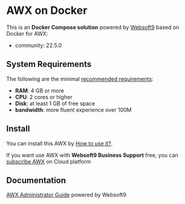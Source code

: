 # AWX on Docker  

This is an **Docker Compose solution** powered by [Websoft9](https://www.websoft9.com) based on Docker for AWX:


 - community:  22.5.0


## System Requirements

The following are the minimal [recommended requirements](https://github.com/awx/docker#recommended-system-requirements):

* **RAM**: 4 GB or more
* **CPU**: 2 cores or higher
* **Disk**: at least 1 GB of free space
* **bandwidth**: more fluent experience over 100M  

## Install

You can install this AWX by [How to use it?](https://github.com/Websoft9/docker-library#how-to-use-it).   

If you want use AWX with **Websoft9 Business Support** free, you can [subscribe AWX](https://www.websoft9.com/apps) on Cloud platform

## Documentation

[AWX Administrator Guide](https://support.websoft9.com/docs/awx) powered by Websoft9
